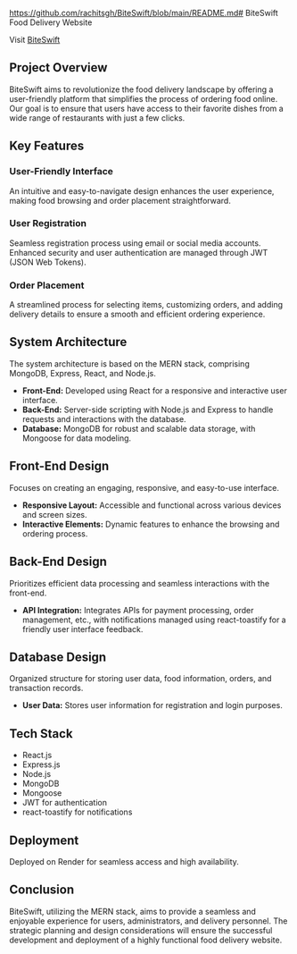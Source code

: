 https://github.com/rachitsgh/BiteSwift/blob/main/README.md# BiteSwift Food Delivery Website

Visit [BiteSwift](https://biteswift.onrender.com)

## Project Overview

BiteSwift aims to revolutionize the food delivery landscape by offering a user-friendly platform that simplifies the process of ordering food online. Our goal is to ensure that users have access to their favorite dishes from a wide range of restaurants with just a few clicks.

## Key Features

### User-Friendly Interface
An intuitive and easy-to-navigate design enhances the user experience, making food browsing and order placement straightforward.

### User Registration
Seamless registration process using email or social media accounts. Enhanced security and user authentication are managed through JWT (JSON Web Tokens).

### Order Placement
A streamlined process for selecting items, customizing orders, and adding delivery details to ensure a smooth and efficient ordering experience.

## System Architecture

The system architecture is based on the MERN stack, comprising MongoDB, Express, React, and Node.js.

- **Front-End:** Developed using React for a responsive and interactive user interface.
- **Back-End:** Server-side scripting with Node.js and Express to handle requests and interactions with the database.
- **Database:** MongoDB for robust and scalable data storage, with Mongoose for data modeling.

## Front-End Design

Focuses on creating an engaging, responsive, and easy-to-use interface.

- **Responsive Layout:** Accessible and functional across various devices and screen sizes.
- **Interactive Elements:** Dynamic features to enhance the browsing and ordering process.

## Back-End Design

Prioritizes efficient data processing and seamless interactions with the front-end.

- **API Integration:** Integrates APIs for payment processing, order management, etc., with notifications managed using react-toastify for a friendly user interface feedback.

## Database Design

Organized structure for storing user data, food information, orders, and transaction records.

- **User Data:** Stores user information for registration and login purposes.

## Tech Stack

- React.js
- Express.js
- Node.js
- MongoDB
- Mongoose
- JWT for authentication
- react-toastify for notifications

## Deployment

Deployed on Render for seamless access and high availability.

## Conclusion

BiteSwift, utilizing the MERN stack, aims to provide a seamless and enjoyable experience for users, administrators, and delivery personnel. The strategic planning and design considerations will ensure the successful development and deployment of a highly functional food delivery website.
